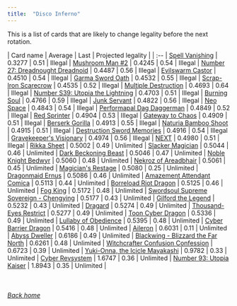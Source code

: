 ```yaml
---
title:  "Disco Inferno"
---
```


This is a list of cards that are likely to change legality before the next rotation.

| Card name | Average | Last | Projected legality |
| :-- |
[Spell Vanishing](https://db.ygoprodeck.com/card/?search=Spell%20Vanishing) | 0.3277 | 0.51 | Illegal |
[Mushroom Man #2](https://db.ygoprodeck.com/card/?search=Mushroom%20Man%20#2) | 0.4245 | 0.54 | Illegal |
[Number 27: Dreadnought Dreadnoid](https://db.ygoprodeck.com/card/?search=Number%2027:%20Dreadnought%20Dreadnoid) | 0.4487 | 0.56 | Illegal |
[Evilswarm Castor](https://db.ygoprodeck.com/card/?search=Evilswarm%20Castor) | 0.4510 | 0.54 | Illegal |
[Garma Sword Oath](https://db.ygoprodeck.com/card/?search=Garma%20Sword%20Oath) | 0.4532 | 0.55 | Illegal |
[Scrap-Iron Scarecrow](https://db.ygoprodeck.com/card/?search=Scrap-Iron%20Scarecrow) | 0.4535 | 0.52 | Illegal |
[Multiple Destruction](https://db.ygoprodeck.com/card/?search=Multiple%20Destruction) | 0.4693 | 0.64 | Illegal |
[Number S39: Utopia the Lightning](https://db.ygoprodeck.com/card/?search=Number%20S39:%20Utopia%20the%20Lightning) | 0.4703 | 0.51 | Illegal |
[Burning Soul](https://db.ygoprodeck.com/card/?search=Burning%20Soul) | 0.4766 | 0.59 | Illegal |
[Junk Servant](https://db.ygoprodeck.com/card/?search=Junk%20Servant) | 0.4822 | 0.56 | Illegal |
[Neo Space](https://db.ygoprodeck.com/card/?search=Neo%20Space) | 0.4843 | 0.54 | Illegal |
[Performapal Dag Daggerman](https://db.ygoprodeck.com/card/?search=Performapal%20Dag%20Daggerman) | 0.4849 | 0.52 | Illegal |
[Red Sprinter](https://db.ygoprodeck.com/card/?search=Red%20Sprinter) | 0.4904 | 0.53 | Illegal |
[Gateway to Chaos](https://db.ygoprodeck.com/card/?search=Gateway%20to%20Chaos) | 0.4909 | 0.51 | Illegal |
[Berserk Gorilla](https://db.ygoprodeck.com/card/?search=Berserk%20Gorilla) | 0.4913 | 0.55 | Illegal |
[Naturia Bamboo Shoot](https://db.ygoprodeck.com/card/?search=Naturia%20Bamboo%20Shoot) | 0.4915 | 0.51 | Illegal |
[Destruction Sword Memories](https://db.ygoprodeck.com/card/?search=Destruction%20Sword%20Memories) | 0.4916 | 0.54 | Illegal |
[Gravekeeper's Visionary](https://db.ygoprodeck.com/card/?search=Gravekeeper's%20Visionary) | 0.4974 | 0.56 | Illegal |
[NEXT](https://db.ygoprodeck.com/card/?search=NEXT) | 0.4980 | 0.51 | Illegal |
[Rikka Sheet](https://db.ygoprodeck.com/card/?search=Rikka%20Sheet) | 0.5002 | 0.49 | Unlimited |
[Slacker Magician](https://db.ygoprodeck.com/card/?search=Slacker%20Magician) | 0.5044 | 0.46 | Unlimited |
[Dark Beckoning Beast](https://db.ygoprodeck.com/card/?search=Dark%20Beckoning%20Beast) | 0.5046 | 0.47 | Unlimited |
[Noble Knight Bedwyr](https://db.ygoprodeck.com/card/?search=Noble%20Knight%20Bedwyr) | 0.5060 | 0.48 | Unlimited |
[Nekroz of Areadbhair](https://db.ygoprodeck.com/card/?search=Nekroz%20of%20Areadbhair) | 0.5061 | 0.45 | Unlimited |
[Magician's Restage](https://db.ygoprodeck.com/card/?search=Magician's%20Restage) | 0.5080 | 0.25 | Unlimited |
[Dragonmaid Ernus](https://db.ygoprodeck.com/card/?search=Dragonmaid%20Ernus) | 0.5086 | 0.46 | Unlimited |
[Amazement Attendant Comica](https://db.ygoprodeck.com/card/?search=Amazement%20Attendant%20Comica) | 0.5113 | 0.44 | Unlimited |
[Borreload Riot Dragon](https://db.ygoprodeck.com/card/?search=Borreload%20Riot%20Dragon) | 0.5125 | 0.46 | Unlimited |
[Fog King](https://db.ygoprodeck.com/card/?search=Fog%20King) | 0.5172 | 0.48 | Unlimited |
[Swordsoul Supreme Sovereign - Chengying](https://db.ygoprodeck.com/card/?search=Swordsoul%20Supreme%20Sovereign%20-%20Chengying) | 0.5177 | 0.43 | Unlimited |
[Gilford the Legend](https://db.ygoprodeck.com/card/?search=Gilford%20the%20Legend) | 0.5232 | 0.43 | Unlimited |
[Dragard](https://db.ygoprodeck.com/card/?search=Dragard) | 0.5274 | 0.49 | Unlimited |
[Thousand-Eyes Restrict](https://db.ygoprodeck.com/card/?search=Thousand-Eyes%20Restrict) | 0.5277 | 0.49 | Unlimited |
[Toon Cyber Dragon](https://db.ygoprodeck.com/card/?search=Toon%20Cyber%20Dragon) | 0.5336 | 0.49 | Unlimited |
[Lullaby of Obedience](https://db.ygoprodeck.com/card/?search=Lullaby%20of%20Obedience) | 0.5395 | 0.48 | Unlimited |
[Cyber Barrier Dragon](https://db.ygoprodeck.com/card/?search=Cyber%20Barrier%20Dragon) | 0.5416 | 0.48 | Unlimited |
[Aileron](https://db.ygoprodeck.com/card/?search=Aileron) | 0.6031 | 0.11 | Unlimited |
[Abyss Dweller](https://db.ygoprodeck.com/card/?search=Abyss%20Dweller) | 0.6186 | 0.49 | Unlimited |
[Blackwing - Blizzard the Far North](https://db.ygoprodeck.com/card/?search=Blackwing%20-%20Blizzard%20the%20Far%20North) | 0.6261 | 0.48 | Unlimited |
[Witchcrafter Confusion Confession](https://db.ygoprodeck.com/card/?search=Witchcrafter%20Confusion%20Confession) | 0.6723 | 0.39 | Unlimited |
[Yuki-Onna, the Icicle Mayakashi](https://db.ygoprodeck.com/card/?search=Yuki-Onna,%20the%20Icicle%20Mayakashi) | 0.9782 | 0.33 | Unlimited |
[Cyber Revsystem](https://db.ygoprodeck.com/card/?search=Cyber%20Revsystem) | 1.6747 | 0.36 | Unlimited |
[Number 93: Utopia Kaiser](https://db.ygoprodeck.com/card/?search=Number%2093:%20Utopia%20Kaiser) | 1.8943 | 0.35 | Unlimited |

<br>

###### [Back home](index)
